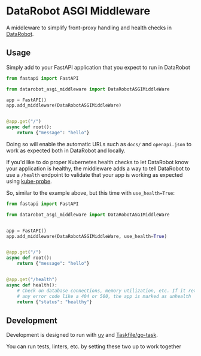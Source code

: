 # DataRobot ASGI Middleware


A middleware to simplify front-proxy handling and health checks in
[DataRobot](https://datarobot.com).


## Usage

Simply add to your FastAPI application that you expect to run in DataRobot

```python
from fastapi import FastAPI

from datarobot_asgi_middleware import DataRobotASGIMiddleWare

app = FastAPI()
app.add_middleware(DataRobotASGIMiddleWare)


@app.get("/")
async def root():
    return {"message": "hello"}

```


Doing so will enable the automatic URLs such as `docs/` and
`openapi.json` to work as expected both in DataRobot and locally.


If you'd like to do proper Kubernetes health checks to let DataRobot
know your application is healthy, the middleware adds a way to tell
DataRobot to use a `/health` endpoint to validate that your app is
working as expected using
[kube-probe](https://kubernetes.io/docs/tasks/configure-pod-container/configure-liveness-readiness-startup-probes/).

So, similar to the example above, but this time with `use_health=True`:

```python
from fastapi import FastAPI

from datarobot_asgi_middleware import DataRobotASGIMiddleWare


app = FastAPI()
app.add_middleware(DataRobotASGIMiddleWare, use_health=True)


@app.get("/")
async def root():
    return {"message": "hello"}


@app.get("/health")
async def health():
    # Check on database connections, memory utilization, etc. If it returns
    # any error code like a 404 or 500, the app is marked as unhealth
    return {"status": "healthy"}
```


## Development

Development is designed to run with
[uv](https://docs.astral.sh/uv/getting-started/installation/) and
[Taskfile/go-task](https://taskfile.dev/installation/).

You can run tests, linters, etc. by setting these two up to work together
